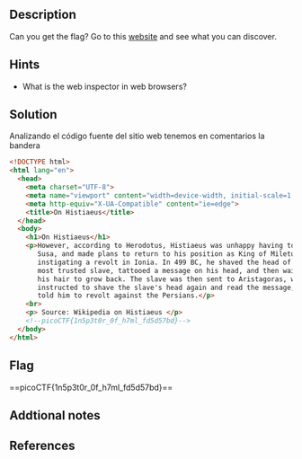 ## Description
Can you get the flag? Go to this [website](http://saturn.picoctf.net:52681/) and see what you can discover.

## Hints
+ What is the web inspector in web browsers?


## Solution
Analizando el código fuente del sitio web tenemos en comentarios la bandera


``` html 
<!DOCTYPE html>
<html lang="en">
  <head>
    <meta charset="UTF-8">
    <meta name="viewport" content="width=device-width, initial-scale=1.0">
    <meta http-equiv="X-UA-Compatible" content="ie=edge">
    <title>On Histiaeus</title>
  </head>
  <body>
    <h1>On Histiaeus</h1>
    <p>However, according to Herodotus, Histiaeus was unhappy having to stay in
       Susa, and made plans to return to his position as King of Miletus by 
       instigating a revolt in Ionia. In 499 BC, he shaved the head of his 
       most trusted slave, tattooed a message on his head, and then waited for 
       his hair to grow back. The slave was then sent to Aristagoras, who was 
       instructed to shave the slave's head again and read the message, which 
       told him to revolt against the Persians.</p>
    <br>
    <p> Source: Wikipedia on Histiaeus </p>
	<!--picoCTF{1n5p3t0r_0f_h7ml_fd5d57bd}-->
  </body>
</html>
```

## Flag
==picoCTF{1n5p3t0r_0f_h7ml_fd5d57bd}== 



## Addtional notes




## References
